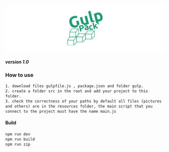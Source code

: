 ![img](https://raw.githubusercontent.com/papchenko/gulp-pack/1f1327e554685f2876c454d23ae10cd7fdf40ac9/gulp-logo.svg)
##### version 1.0

### How to use
```
1. download files gulpfile.js , package.json and folder gulp.
2. create a folder src in the root and add your project to this folder.
3. check the correctness of your paths by default all files (pictures and others) are in the resources folder, the main script that you connect to the project must have the name main.js
```

#### Build
```
npm run dev
npm run build
npm run zip
```




